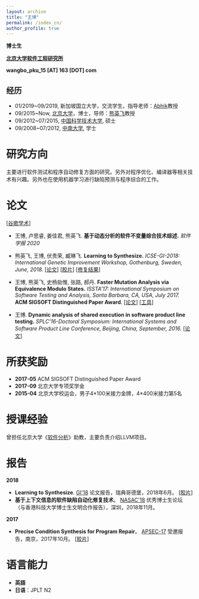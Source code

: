 ```yaml
---
layout: archive
title: "王博"
permalink: /index_cn/
author_profile: true
---
```


**博士生**

**[北京大学软件工程研究所](http://www.sei.pku.edu.cn/)**

**wangbo_pku_15 [AT] 163 [DOT] com**


## 经历
* 01/2019~09/2019, 新加坡国立大学，交流学生，指导老师：[Abhik](https://www.comp.nus.edu.sg/~abhik/)教授
* 09/2015~Now, [北京大学](http://pku.edu.cn/)，博士，导师：[熊英飞](http://sei.pku.edu.cn/~xiongyf04/index_cn.html)教授
* 09/2012~07/2015, [中国科学技术大学](http://ustc.edu.cn/), 硕士
* 09/2008~07/2012, [中南大学](http://csu.edu.cn/), 学士

# 研究方向
主要进行软件测试和程序自动修复方面的研究。另外对程序优化、编译器等相关技术有兴趣。另外也在使用机器学习进行缺陷预测与程序综合的工作。

# 论文
\[[谷歌学术](https://scholar.google.com/citations?user=hfRB4YoAAAAJ&hl=zh-CN)\]
* 王博, 卢思睿, 姜佳君, 熊英飞. **基于动态分析的软件不变量综合技术综述.** *软件学报 2020*

* 熊英飞, 王博, 伏贵荣, 臧琳飞. **Learning to Synthesize.** *ICSE-GI-2018: International Genetic Improvement Workshop, Gothenburg, Sweden, June, 2018.* [[论文](/files/GI18.pdf)] \[[胶片](/files/slides/2018-Learning-to-Synthesize@GI.pdf)\] \[[修复结果](https://github.com/wangbo15/L2S-PATCHES-GI)\]

* 王博, 熊英飞, 史杨勍惟, 张路, 郝丹. **Faster Mutation Analysis via Equivalence Modulo States.** *ISSTA'17: International Symposium on Software Testing and Analysis, Santa Barbara, CA, USA, July 2017.* **ACM SIGSOFT Distinguished Paper Award**. [[论文](/files/ISSTA17.pdf)] [[工具](https://github.com/wangbo15/accmut)]

* 王博. **Dynamic analysis of shared execution in software product line testing.** *SPLC'16-Doctoral Symposium: International Systems and Software Product Line Conference, Beijing, China, September, 2016.* [[论文](/files/SPLC16.pdf)]

# 所获奖励
* **2017-05** ACM SIGSOFT Distinguished Paper Award
* **2017-09** 北京大学专项奖学金
* **2015-04** 北京大学校运会，男子4\*100米接力金牌，4\*400米接力第5名

# 授课经验
曾担任北京大学《[软件分析](http://sei.pku.edu.cn/~xiongyf04/SA/2017/main.htm)》助教，主要负责介绍LLVM项目。

# 报告
**2018**
* **Learning to Synthesize**. [GI'18](http://geneticimprovementofsoftware.com/) 论文报告，瑞典哥德堡，2018年6月。 \[[胶片](/files/slides/2018-Learning-to-Synthesize@GI.pdf)\]
* **基于上下文信息的软件缺陷自动化修复技术**。 [NASAC'18](http://nasac2018.szu.edu.cn/) 优秀博士生论坛（与香港科技大学博士生文明合作报告），深圳，2018年11月。

**2017**
* **Precise Condition Synthesis for Program Repair**。 [APSEC-17](http://www.apsec2017.org/) 受邀报告，南京，2017年10月。 \[[胶片](/files/slides/ACS@APSEC17.pdf)\]

# 语言能力
* **英語**
* **日语**：JPLT N2
